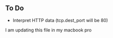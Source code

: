 ## To Do

- Interpret HTTP data (tcp.dest_port will be 80)

I am updating this file in my macbook pro

